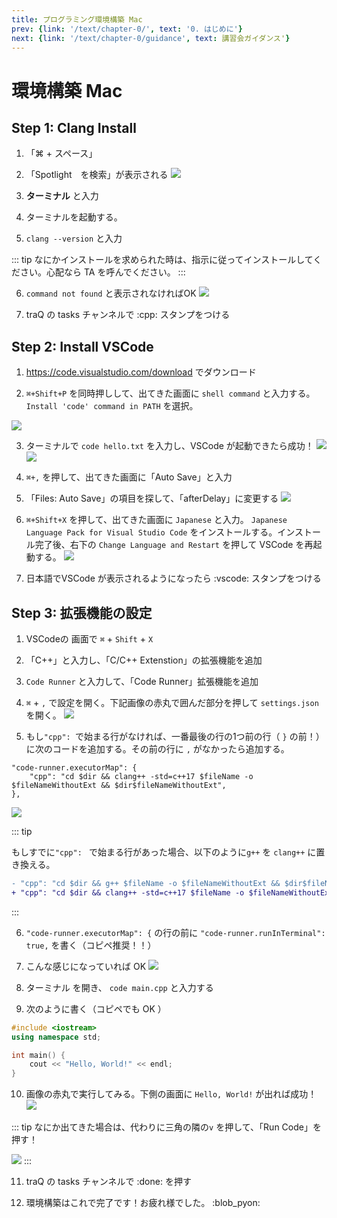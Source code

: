 ```yaml
---
title: プログラミング環境構築 Mac
prev: {link: '/text/chapter-0/', text: '0. はじめに'}
next: {link: '/text/chapter-0/guidance', text: 講習会ガイダンス'}
---
```


# 環境構築 Mac

## Step 1: Clang Install

1. 「⌘ + スペース」 
2. 「Spotlight　を検索」が表示される
![](https://md.trap.jp/uploads/upload_adc9c2a774516259a1da6fe5b39d8644.png)

3. **ターミナル** と入力
4. ターミナルを起動する。 
5. `clang --version` と入力

::: tip
なにかインストールを求められた時は、指示に従ってインストールしてください。心配なら TA を呼んでください。
:::

6. `command not found` と表示されなければOK
![](https://md.trap.jp/uploads/upload_3ba7721f3d474e631fa3d24018524aff.png)


7. traQ の tasks チャンネルで :cpp: スタンプをつける

## Step 2: Install VSCode

1. https://code.visualstudio.com/download でダウンロード

2. `⌘+Shift+P` を同時押しして、出てきた画面に `shell command` と入力する。 `Install 'code' command in PATH` を選択。

![](https://md.trap.jp/uploads/upload_2abb6541a6553eba592d6ebb50d48f42.png)

3. ターミナルで `code hello.txt` を入力し、VSCode が起動できたら成功！
![](https://md.trap.jp/uploads/upload_4fedaae551ed06599c053eab0df1961a.png)
![](https://md.trap.jp/uploads/upload_b0f12162818c84b840635422dcb0b2e5.png)

4. `⌘+,` を押して、出てきた画面に「Auto Save」と入力

5. 「Files: Auto Save」の項目を探して、「afterDelay」に変更する
![](https://md.trap.jp/uploads/upload_8a51ad57ec7b6d396cb610c9bbb17040.png)


6. `⌘+Shift+X` を押して、出てきた画面に `Japanese` と入力。 `Japanese Language Pack for Visual Studio Code` をインストールする。インストール完了後、右下の `Change Language and Restart` を押して VSCode を再起動する。
![](https://md.trap.jp/uploads/upload_6c5cfaf6aadcc679382c966d4bccb753.png)

5. 日本語でVSCode が表示されるようになったら :vscode: スタンプをつける

## Step 3: 拡張機能の設定

1. VSCodeの 画面で `⌘` + `Shift` + `X`

2. 「C++」と入力し、「C/C++ Extenstion」の拡張機能を追加

3. `Code Runner` と入力して、「Code Runner」拡張機能を追加

4. `⌘` + `,` で設定を開く。下記画像の赤丸で囲んだ部分を押して `settings.json` を開く。
![](https://md.trap.jp/uploads/upload_bbdd65cb92c5c57bb38f797676aaea8f.png)

5. もし`"cpp": `で始まる行がなければ、一番最後の行の1つ前の行（ `}` の前！）に次のコードを追加する。その前の行に `,` がなかったら追加する。

```
"code-runner.executorMap": {
    "cpp": "cd $dir && clang++ -std=c++17 $fileName -o $fileNameWithoutExt && $dir$fileNameWithoutExt",
},
```

![](https://md.trap.jp/uploads/upload_6123c7ce669910790a06b98cc664b827.png)

::: tip

もしすでに`"cpp": ` で始まる行があった場合、以下のように`g++` を `clang++` に置き換える。

```diff
- "cpp": "cd $dir && g++ $fileName -o $fileNameWithoutExt && $dir$fileNameWithoutExt",
+ "cpp": "cd $dir && clang++ -std=c++17 $fileName -o $fileNameWithoutExt && $dir$fileNameWithoutExt",
```

:::

6. `"code-runner.executorMap": {` の行の前に `"code-runner.runInTerminal": true,` を書く（コピペ推奨！！）

7. こんな感じになっていれば OK
![](https://md.trap.jp/uploads/upload_1444ef8d082128cc2723db31555f3960.png)

8. ターミナル を開き、 `code main.cpp` と入力する

9. 次のように書く（コピペでも OK ）

```cpp
#include <iostream>
using namespace std;

int main() {
    cout << "Hello, World!" << endl;
}
```

10. 画像の赤丸で実行してみる。下側の画面に `Hello, World!` が出れば成功！
![](https://md.trap.jp/uploads/upload_750a50362d2ae00ffcf2f4b041446ed9.png)

::: tip
なにか出てきた場合は、代わりに三角の隣の`v` を押して、「Run Code」を押す！

![](https://md.trap.jp/uploads/upload_2b042cfaa37207457e419a5380ccd466.png)
:::

11. traQ の tasks チャンネルで :done: を押す

12. 環境構築はこれで完了です！お疲れ様でした。 :blob_pyon: 
